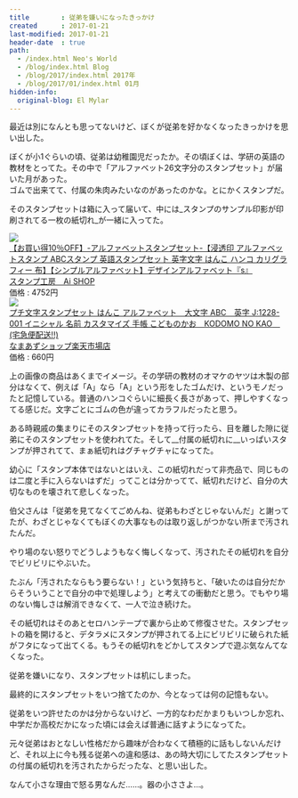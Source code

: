 ```yaml
---
title        : 従弟を嫌いになったきっかけ
created      : 2017-01-21
last-modified: 2017-01-21
header-date  : true
path:
  - /index.html Neo's World
  - /blog/index.html Blog
  - /blog/2017/index.html 2017年
  - /blog/2017/01/index.html 01月
hidden-info:
  original-blog: El Mylar
---
```


最近は別になんとも思ってないけど、ぼくが従弟を好かなくなったきっかけを思い出した。

ぼくが小1ぐらいの頃、従弟は幼稚園児だったか。その頃ぼくは、学研の英語の教材をとってた。その中で「アルファベット26文字分のスタンプセット」が届いた月があった。  
ゴムで出来てて、付属の朱肉みたいなのがあったのかな。とにかくスタンプだ。

そのスタンプセットは箱に入って届いて、中には_スタンプのサンプル印影が印刷されてる一枚の紙切れ_が一緒に入ってた。

<div class="ad-rakuten">
  <div class="ad-rakuten-image">
    <a href="https://hb.afl.rakuten.co.jp/hgc/g00r1uf2.waxyc52f.g00r1uf2.waxydb18/?pc=https%3A%2F%2Fitem.rakuten.co.jp%2Fstamp-studio-ai%2Fka-02%2F&amp;m=http%3A%2F%2Fm.rakuten.co.jp%2Fstamp-studio-ai%2Fi%2F10002155%2F">
      <img src="https://thumbnail.image.rakuten.co.jp/@0_gold/stamp-studio-ai/gazou/KA/KA-02wm.jpg?_ex=128x128">
    </a>
  </div>
  <div class="ad-rakuten-info">
    <div class="ad-rakuten-title">
      <a href="https://hb.afl.rakuten.co.jp/hgc/g00r1uf2.waxyc52f.g00r1uf2.waxydb18/?pc=https%3A%2F%2Fitem.rakuten.co.jp%2Fstamp-studio-ai%2Fka-02%2F&amp;m=http%3A%2F%2Fm.rakuten.co.jp%2Fstamp-studio-ai%2Fi%2F10002155%2F">【お買い得10％OFF】-アルファベットスタンプセット-【浸透印 アルファベットスタンプ ABCスタンプ 英語スタンプセット 英字文字 はんこ ハンコ カリグラフィー 布】【シンプルアルファベット】デザインアルファベット『s』</a>
    </div>
    <div class="ad-rakuten-shop">
      <a href="https://hb.afl.rakuten.co.jp/hgc/g00r1uf2.waxyc52f.g00r1uf2.waxydb18/?pc=https%3A%2F%2Fwww.rakuten.co.jp%2Fstamp-studio-ai%2F&amp;m=http%3A%2F%2Fm.rakuten.co.jp%2Fstamp-studio-ai%2F">スタンプ工房　Ai SHOP</a>
    </div>
    <div class="ad-rakuten-price">価格 : 4752円</div>
  </div>
</div>

<div class="ad-rakuten">
  <div class="ad-rakuten-image">
    <a href="https://hb.afl.rakuten.co.jp/hgc/g00r8zx2.waxyc9cc.g00r8zx2.waxyd23f/?pc=https%3A%2F%2Fitem.rakuten.co.jp%2Fnamazushop%2F10002529%2F&amp;m=http%3A%2F%2Fm.rakuten.co.jp%2Fnamazushop%2Fi%2F10002529%2F">
      <img src="https://thumbnail.image.rakuten.co.jp/@0_mall/namazushop/cabinet/04701794/05114970/imgrc0070005431.jpg?_ex=128x128">
    </a>
  </div>
  <div class="ad-rakuten-info">
    <div class="ad-rakuten-title">
      <a href="https://hb.afl.rakuten.co.jp/hgc/g00r8zx2.waxyc9cc.g00r8zx2.waxyd23f/?pc=https%3A%2F%2Fitem.rakuten.co.jp%2Fnamazushop%2F10002529%2F&amp;m=http%3A%2F%2Fm.rakuten.co.jp%2Fnamazushop%2Fi%2F10002529%2F">プチ文字スタンプセット はんこ アルファベット　大文字 ABC　英字 J:1228-001 イニシャル 名前 カスタマイズ 手帳 こどものかお　KODOMO NO KAO　(宅急便配送!!)</a>
    </div>
    <div class="ad-rakuten-shop">
      <a href="https://hb.afl.rakuten.co.jp/hgc/g00r8zx2.waxyc9cc.g00r8zx2.waxyd23f/?pc=https%3A%2F%2Fwww.rakuten.co.jp%2Fnamazushop%2F&amp;m=http%3A%2F%2Fm.rakuten.co.jp%2Fnamazushop%2F">なまあずショップ楽天市場店</a>
    </div>
    <div class="ad-rakuten-price">価格 : 660円</div>
  </div>
</div>

上の画像の商品はあくまでイメージ。その学研の教材のオマケのヤツは木製の部分はなくて、例えば「A」なら「A」という形をしたゴムだけ、というモノだったと記憶している。普通のハンコぐらいに細長く長さがあって、押しやすくなってる感じだ。文字ごとにゴムの色が違ってカラフルだったと思う。

ある時親戚の集まりにそのスタンプセットを持って行ったら、目を離した隙に従弟にそのスタンプセットを使われてた。そして__付属の紙切れに__いっぱいスタンプが押されてて、まぁ紙切れはグチャグチャになってた。

幼心に「スタンプ本体ではないとはいえ、この紙切れだって非売品で、同じものは二度と手に入らないはずだ」ってことは分かってて、紙切れだけど、自分の大切なものを壊されて悲しくなった。

伯父さんは「従弟を見てなくてごめんね、従弟もわざとじゃないんだ」と謝ってたが、わざとじゃなくてもぼくの大事なものは取り返しがつかない所まで汚されたんだ。

やり場のない怒りでどうしようもなく悔しくなって、汚されたその紙切れを自分でビリビリにやぶいた。

たぶん「汚されたならもう要らない！」という気持ちと、「破いたのは自分だからそういうことで自分の中で処理しよう」と考えての衝動だと思う。でもやり場のない悔しさは解消できなくて、一人で泣き続けた。

その紙切れはそのあとセロハンテープで裏から止めて修復させた。スタンプセットの箱を開けると、デタラメにスタンプが押されてる上にビリビリに破られた紙がフタになって出てくる。もうその紙切れをどかしてスタンプで遊ぶ気なんてなくなった。

従弟を嫌いになり、スタンプセットは机にしまった。

最終的にスタンプセットをいつ捨てたのか、今となっては何の記憶もない。

従弟をいつ許せたのかは分からないけど、一方的なわだかまりもいつしか忘れ、中学だか高校だかになった頃には会えば普通に話すようになってた。

元々従弟はおとなしい性格だから趣味が合わなくて積極的に話もしないんだけど、それ以上に今も残る従弟への違和感は、あの時大切にしてたスタンプセットの付属の紙切れを汚されたからだったな、と思い出した。

なんて小さな理由で怒る男なんだ……。器の小ささよ…。
